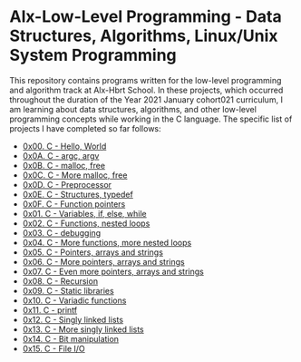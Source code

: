 # Alx-Low-Level Programming - Data Structures, Algorithms, Linux/Unix System Programming

This repository contains programs written for the low-level programming and
algorithm track at Alx-Hbrt School. In these projects, which occurred
throughout the duration of the Year 2021 January cohort021 curriculum, I am learning about data
structures, algorithms, and other low-level programming concepts while
working in the C language. The specific list of projects I have completed so far follows:

- [0x00. C - Hello, World](./0x00-hello_world)
- [0x0A. C - argc, argv ](./0x0A-argc_argv)
- [0x0B. C - malloc, free](./0x0B-malloc_free)
- [0x0C. C - More malloc, free](./0x0C-more_malloc_free)
- [0x0D. C - Preprocessor](./0x0D-preprocessor)
- [0x0E. C - Structures, typedef](./0x0E-structures_typedef)
- [0x0F. C - Function pointers](./0x0F-function_pointers)
- [0x01. C - Variables, if, else, while](./0x01-variables_if_else_while)
- [0x02. C - Functions, nested loops](./0x02-functions_nested_loops)
- [0x03. C - debugging](./0x03-debugging)
- [0x04. C - More functions, more nested loops](./0x04-more_functions_nested_loops)
- [0x05. C - Pointers, arrays and strings](./0x05-pointers_arrays_strings)
- [0x06. C - More pointers, arrays and strings](./0x06-pointers_arrays_strings)
- [0x07. C - Even more pointers, arrays and strings](./0x07-pointers_arrays_strings)
- [0x08. C - Recursion](./0x08-recursion)
- [0x09. C - Static libraries](./0x09-static_libraries)
- [0x10. C - Variadic functions](./0x10-variadic_functions)
- [0x11. C - printf](https://github.com/davidmusau/printf/tree/main)
- [0x12. C - Singly linked lists](./0x12-singly_linked_lists)
- [0x13. C - More singly linked lists](./0x13-more_singly_linked_lists)
- [0x14. C - Bit manipulation](./0x14-bit_manipulation)
- [0x15. C - File I/O](./0x15-file_io)
